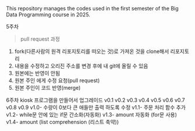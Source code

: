 This repository manages the codes used in the first semester of the Big Data Programming course in 2025.

5주차
>pull request 과정
1. fork(다른사람의 원격 리포지토리를 떠오는 것)로 가져온 것을 clone해서 리포지토리 
2. 내용을 수정하고 오리진 주소를 변경 후에 내 git에 올릴 수 있음  
3. 원본에는 반영이 안됨 
4. 원본 주인 에게 수정 요청(pull request) 
5. 원본 주인이 코드 반영(merge)



6주차
kiosk 프로그램을 만들어서 업그레이드
v0.1
v0.2
v0.3
v0.4
v0.5
v0.6
v0.7
v0.8
v0.9
v1.0- 수량이 0보다 큰 애들만 출력 하도록 수정
v1.1- 주문 처리 함수 추가
v1.2- while문 안에 있는 if문 간소화(자동화)
v1.3- amount 자동화 (for문 사용)
v1.4- amount (list comprehension (리스트 축약))